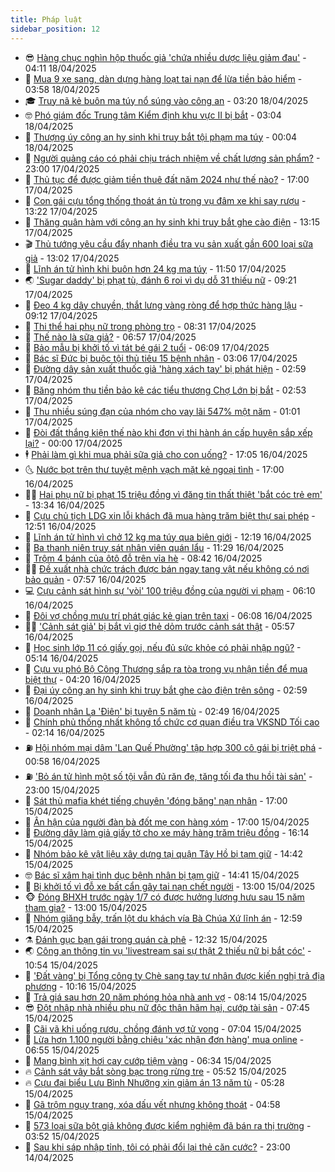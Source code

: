 ```yaml
---
title: Pháp luật
sidebar_position: 12
---
```


<!-- vnexpress-phap-luat:START -->
- 😎 [Hàng chục nghìn hộp thuốc giả &#39;chứa nhiều dược liệu giảm đau&#39;](https://vnexpress.net/hang-chuc-nghin-hop-thuoc-gia-chua-nhieu-duoc-lieu-giam-dau-4875638.html) - 04:11 18/04/2025
- 🥰 [Mua 9 xe sang, dàn dựng hàng loạt tai nạn để lừa tiền bảo hiểm](https://vnexpress.net/mua-9-xe-sang-dan-dung-tai-nan-de-lua-tien-bao-hiem-4875645.html) - 03:58 18/04/2025
- 🎓 [Truy nã kẻ buôn ma túy nổ súng vào công an](https://vnexpress.net/truy-na-ke-buon-ma-tuy-no-sung-vao-cong-an-4875583.html) - 03:20 18/04/2025
- 🤓 [Phó giám đốc Trung tâm Kiểm định khu vực II bị bắt](https://vnexpress.net/pho-giam-doc-trung-tam-kiem-dinh-khu-vuc-ii-bi-bat-4875587.html) - 03:04 18/04/2025
- 🎊 [Thượng úy công an hy sinh khi truy bắt tội phạm ma túy](https://vnexpress.net/thuong-uy-cong-an-hy-sinh-khi-truy-bat-toi-pham-ma-tuy-4875476.html) - 00:04 18/04/2025
- 🙉 [Người quảng cáo có phải chịu trách nhiệm về chất lượng sản phẩm?](https://vnexpress.net/nguoi-quang-cao-co-phai-chiu-trach-nhiem-ve-chat-luong-san-pham-4875369.html) - 23:00 17/04/2025
- 🤡 [Thủ tục để được giảm tiền thuê đất năm 2024 như thế nào?](https://vnexpress.net/trinh-tu-thu-tuc-de-duoc-giam-tien-thue-dat-nam-2024-nhu-the-nao-4874421.html) - 17:00 17/04/2025
- 🗽 [Con gái cựu tổng thống thoát án tù trong vụ đâm xe khi say rượu](https://vnexpress.net/con-gai-cuu-tong-thong-thoat-an-tu-trong-vu-dam-xe-khi-say-ruou-4875421.html) - 13:22 17/04/2025
- 🌋 [Thăng quân hàm với công an hy sinh khi truy bắt ghe cào điện](https://vnexpress.net/thang-quan-ham-voi-cong-an-hy-sinh-khi-truy-bat-ghe-cao-dien-4875422.html) - 13:15 17/04/2025
- 🎬 [Thủ tướng yêu cầu đẩy nhanh điều tra vụ sản xuất gần 600 loại sữa giả](https://vnexpress.net/thu-tuong-yeu-cau-day-nhanh-dieu-tra-vu-san-xuat-gan-600-loai-sua-gia-4875424.html) - 13:02 17/04/2025
- 💯 [Lĩnh án tử hình khi buôn hơn 24 kg ma túy](https://vnexpress.net/linh-an-tu-hinh-khi-buon-hon-24-kg-ma-tuy-4875412.html) - 11:50 17/04/2025
- 🌏 [&#39;Sugar daddy&#39; bị phạt tù, đánh 6 roi vì dụ dỗ 31 thiếu nữ](https://vnexpress.net/sugar-daddy-bi-phat-tu-vi-du-do-31-co-gai-tre-4875323.html) - 09:21 17/04/2025
- 🌊 [Đeo 4 kg dây chuyền, thắt lưng vàng ròng để hợp thức hàng lậu](https://vnexpress.net/deo-4-kg-day-chuyen-that-lung-vang-rong-de-hop-thuc-hang-lau-4875335.html) - 09:12 17/04/2025
- 💂 [Thi thể hai phụ nữ trong phòng trọ](https://vnexpress.net/thi-the-hai-phu-nu-trong-phong-tro-4875296.html) - 08:31 17/04/2025
- 🎡 [Thế nào là sữa giả?](https://vnexpress.net/the-nao-la-sua-gia-4874676.html) - 06:57 17/04/2025
- 🫶 [Bảo mẫu bị khởi tố vì tát bé gái 2 tuổi](https://vnexpress.net/bao-mau-bi-khoi-to-vi-tat-be-gai-2-tuoi-4875214.html) - 06:09 17/04/2025
- 🐲 [Bác sĩ Đức bị buộc tội thủ tiêu 15 bệnh nhân](https://vnexpress.net/bac-si-duc-bi-buoc-toi-thu-tieu-15-benh-nhan-4875095.html) - 03:06 17/04/2025
- 🚀 [Đường dây sản xuất thuốc giả &#39;hàng xách tay&#39; bị phát hiện](https://vnexpress.net/duong-day-san-xuat-thuoc-gia-hang-xach-tay-bi-phat-hien-4875064.html) - 02:59 17/04/2025
- 🎊 [Băng nhóm thu tiền bảo kê các tiểu thương Chợ Lớn bị bắt](https://vnexpress.net/bang-nhom-thu-tien-bao-ke-cac-tieu-thuong-cho-lon-bi-bat-4875079.html) - 02:53 17/04/2025
- 🤗 [Thu nhiều súng đạn của nhóm cho vay lãi 547% một năm](https://vnexpress.net/thu-nhieu-sung-dan-cua-nhom-cho-vay-lai-547-mot-nam-4875037.html) - 01:01 17/04/2025
- 🗽 [Đòi đất thắng kiện thế nào khi đơn vị thi hành án cấp huyện sắp xếp lại?](https://vnexpress.net/doi-dat-thang-kien-the-nao-khi-don-vi-thi-hanh-an-cap-huyen-sap-xep-lai-4874790.html) - 00:00 17/04/2025
- 🕴 [Phải làm gì khi mua phải sữa giả cho con uống?](https://vnexpress.net/phai-lam-gi-khi-mua-phai-sua-gia-cho-con-uong-4874922.html) - 17:05 16/04/2025
- 🌜 [Nước bọt trên thư tuyệt mệnh vạch mặt kẻ ngoại tình](https://vnexpress.net/nuoc-bot-tren-thu-tuyet-menh-vach-mat-ke-ngoai-tinh-4874921.html) - 17:00 16/04/2025
- 🧑‍🏫 [Hai phụ nữ bị phạt 15 triệu đồng vì đăng tin thất thiệt &#39;bắt cóc trẻ em&#39;](https://vnexpress.net/hai-phu-nu-bi-phat-15-trieu-dong-vi-dang-tin-that-thiet-bat-coc-tre-em-4874950.html) - 13:34 16/04/2025
- 🦩 [Cựu chủ tịch LDG xin lỗi khách đã mua hàng trăm biệt thự sai phép](https://vnexpress.net/cuu-chu-tich-ldg-xin-loi-khach-da-mua-hang-tram-biet-thu-sai-phep-4874907.html) - 12:51 16/04/2025
- 💼 [Lĩnh án tử hình vì chở 12 kg ma túy qua biên giới](https://vnexpress.net/linh-an-tu-hinh-vi-cho-12-kg-ma-tuy-qua-bien-gioi-4874911.html) - 12:19 16/04/2025
- 💫 [Ba thanh niên truy sát nhân viên quán lẩu](https://vnexpress.net/ba-thanh-nien-truy-sat-nhan-vien-quan-lau-4874931.html) - 11:29 16/04/2025
- 🦅 [Trộm 4 bánh của ôtô đỗ trên vỉa hè](https://vnexpress.net/lay-trom-4-banh-cua-oto-do-tren-via-he-4874814.html) - 08:42 16/04/2025
- 🧑‍💻 [Đề xuất nhà chức trách được bán ngay tang vật nếu không có nơi bảo quản](https://vnexpress.net/de-xuat-nha-chuc-trach-duoc-ban-ngay-tang-vat-neu-khong-co-noi-bao-quan-4874731.html) - 07:57 16/04/2025
- 💻 [Cựu cảnh sát hình sự &#39;vòi&#39; 100 triệu đồng của người vi phạm](https://vnexpress.net/cuu-canh-sat-hinh-su-voi-100-trieu-dong-cua-nguoi-vi-pham-4874736.html) - 06:10 16/04/2025
- 🤠 [Đôi vợ chồng mưu trí phát giác kẻ gian trên taxi](https://vnexpress.net/doi-vo-chong-muu-tri-phat-giac-ke-gian-tren-taxi-4874729.html) - 06:08 16/04/2025
- 🧑‍🏫 [&#39;Cảnh sát giả&#39; bị bắt vì giơ thẻ dỏm trước cảnh sát thật](https://vnexpress.net/canh-sat-gia-bi-bat-vi-gio-the-dom-truoc-canh-sat-that-4874732.html) - 05:57 16/04/2025
- 🌈 [Học sinh lớp 11 có giấy gọi, nếu đủ sức khỏe có phải nhập ngũ?](https://vnexpress.net/hoc-sinh-lop-11-co-giay-goi-neu-du-suc-khoe-co-phai-nhap-ngu-4874417.html) - 05:14 16/04/2025
- 🌮 [Cựu vụ phó Bộ Công Thương sắp ra tòa trong vụ nhận tiền để mua biệt thự](https://vnexpress.net/cuu-vu-pho-bo-cong-thuong-sap-ra-toa-trong-vu-nhan-tien-de-mua-biet-thu-4874635.html) - 04:20 16/04/2025
- 🐲 [Đại úy công an hy sinh khi truy bắt ghe cào điện trên sông](https://vnexpress.net/dai-uy-cong-an-hy-sinh-khi-truy-bat-ghe-cao-dien-tren-song-4874590.html) - 02:59 16/04/2025
- 🧰 [Doanh nhân La &#39;Điên&#39; bị tuyên 5 năm tù](https://vnexpress.net/la-dien-va-nhieu-cuu-can-bo-o-thai-binh-bi-tuyen-an-4874559.html) - 02:49 16/04/2025
- 💄 [Chính phủ thống nhất không tổ chức cơ quan điều tra VKSND Tối cao](https://vnexpress.net/chinh-phu-thong-nhat-khong-to-chuc-co-quan-dieu-tra-vksnd-toi-cao-4874568.html) - 02:14 16/04/2025
- ⛽️ [Hội nhóm mại dâm &#39;Lan Quế Phường&#39; tập hợp 300 cô gái bị triệt phá](https://vnexpress.net/duong-day-mai-dam-lan-que-phuong-tap-hop-300-co-gai-bi-phat-hien-4874534.html) - 00:58 16/04/2025
- ⛽️ [&#39;Bỏ án tử hình một số tội vẫn đủ răn đe, tăng tối đa thu hồi tài sản&#39;](https://vnexpress.net/bo-an-tu-hinh-mot-so-toi-van-du-ran-de-tang-toi-da-thu-hoi-tai-san-4873861.html) - 23:00 15/04/2025
- 💂 [Sát thủ mafia khét tiếng chuyên &#39;đóng băng&#39; nạn nhân](https://vnexpress.net/sat-thu-mafia-khet-tieng-chuyen-dong-bang-nan-nhan-4874435.html) - 17:00 15/04/2025
- 🤔 [Ân hận của người đàn bà đốt mẹ con hàng xóm](https://vnexpress.net/an-han-cua-nguoi-dan-ba-dot-me-con-hang-xom-4874251.html) - 17:00 15/04/2025
- 🧐 [Đường dây làm giả giấy tờ cho xe máy hàng trăm triệu đồng](https://vnexpress.net/duong-day-lam-gia-giay-to-cho-xe-may-hang-tram-trieu-dong-4874484.html) - 16:14 15/04/2025
- 🎃 [Nhóm bảo kê vật liệu xây dựng tại quận Tây Hồ bị tạm giữ](https://vnexpress.net/nhom-bao-ke-vat-lieu-xay-dung-tai-quan-tay-ho-bi-tam-giu-4874459.html) - 14:42 15/04/2025
- 🤓 [Bác sĩ xâm hại tình dục bệnh nhân bị tạm giữ](https://vnexpress.net/bac-si-xam-hai-tinh-duc-benh-nhan-bi-tam-giu-4874474.html) - 14:41 15/04/2025
- 💃 [Bị khởi tố vì đỗ xe bất cẩn gây tai nạn chết người](https://vnexpress.net/bi-khoi-to-vi-do-xe-bat-can-gay-tai-nan-chet-nguoi-4874454.html) - 13:00 15/04/2025
- 🐵 [Đóng BHXH trước ngày 1/7 có được hưởng lương hưu sau 15 năm tham gia?](https://vnexpress.net/dong-bhxh-truoc-ngay-1-7-co-duoc-huong-luong-huu-sau-15-nam-tham-gia-4874291.html) - 13:00 15/04/2025
- 🤖 [Nhóm giăng bẫy, trấn lột du khách vía Bà Chúa Xứ lĩnh án](https://vnexpress.net/nhom-giang-bay-tran-lot-du-khach-via-ba-chua-xu-linh-an-4874453.html) - 12:59 15/04/2025
- ⚗️ [Đánh gục bạn gái trong quán cà phê](https://vnexpress.net/danh-guc-ban-gai-trong-quan-ca-phe-4874447.html) - 12:32 15/04/2025
- 🌏 [Công an thông tin vụ &#39;livestream sai sự thật 2 thiếu nữ bị bắt cóc&#39;](https://vnexpress.net/cong-an-thong-tin-vu-livestream-sai-su-that-2-thieu-nu-bi-bat-coc-4874423.html) - 10:54 15/04/2025
- 🦆 [&#39;Đất vàng&#39; bị Tổng công ty Chè sang tay tư nhân được kiến nghị trả địa phương](https://vnexpress.net/dat-vang-bi-tong-cong-ty-che-sang-tay-tu-nhan-duoc-kien-nghi-tra-dia-phuong-4874353.html) - 10:16 15/04/2025
- 🐎 [Trả giá sau hơn 20 năm phóng hỏa nhà anh vợ](https://vnexpress.net/tra-gia-sau-hon-20-nam-phong-hoa-nha-anh-vo-4874272.html) - 08:14 15/04/2025
- 😎 [Đột nhập nhà nhiều phụ nữ độc thân hãm hại, cướp tài sản](https://vnexpress.net/dot-nhap-nha-nhieu-phu-nu-doc-than-ham-hai-cuop-tai-san-4874278.html) - 07:45 15/04/2025
- 💪 [Cãi vã khi uống rượu, chồng đánh vợ tử vong](https://vnexpress.net/cai-va-khi-uong-ruou-chong-danh-vo-tu-vong-4874263.html) - 07:04 15/04/2025
- 🤡 [Lừa hơn 1.100 người bằng chiêu &#39;xác nhận đơn hàng&#39; mua online](https://vnexpress.net/lua-hon-1-100-nguoi-bang-chieu-xac-nhan-don-hang-mua-online-4874223.html) - 06:55 15/04/2025
- 🌁 [Mang bình xịt hơi cay cướp tiệm vàng](https://vnexpress.net/mang-binh-xit-hoi-cay-cuop-tiem-vang-4874262.html) - 06:34 15/04/2025
- 🔥 [Cảnh sát vây bắt sòng bạc trong rừng tre](https://vnexpress.net/canh-sat-vay-bat-song-bac-trong-rung-tre-4874226.html) - 05:52 15/04/2025
- 🔥 [Cựu đại biểu Lưu Bình Nhưỡng xin giảm án 13 năm tù](https://vnexpress.net/cuu-dai-bieu-quoc-hoi-luu-binh-nhuong-xin-giam-an-13-nam-tu-4874215.html) - 05:28 15/04/2025
- 👺 [Gã trộm ngụy trang, xóa dấu vết nhưng không thoát](https://vnexpress.net/ga-trom-nguy-trang-xoa-dau-vet-nhung-khong-thoat-4874207.html) - 04:58 15/04/2025
- 🎊 [573 loại sữa bột giả không được kiểm nghiệm đã bán ra thị trường](https://vnexpress.net/73-loai-sua-bot-gia-khong-duoc-kiem-nghiem-da-ban-ra-thi-truong-4874163.html) - 03:52 15/04/2025
- 🎊 [Sau khi sáp nhập tỉnh, tôi có phải đổi lại thẻ căn cước?](https://vnexpress.net/sau-khi-sap-nhap-tinh-thanh-co-phai-doi-lai-the-can-cuoc-4873961.html) - 23:00 14/04/2025<!-- vnexpress-phap-luat:END -->
